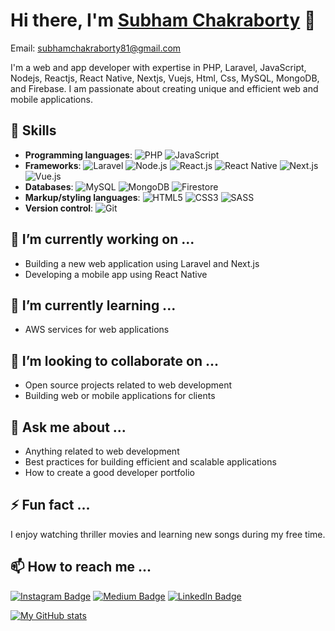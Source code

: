 # Hi there, I'm [Subham Chakraborty](https://subhamchbty.github.io) 👋
Email: [subhamchakraborty81@gmail.com](mailto:subhamchakraborty81@gmail.com)

I'm a web and app developer with expertise in PHP, Laravel, JavaScript, Nodejs, Reactjs, React Native, Nextjs, Vuejs, Html, Css, MySQL, MongoDB, and Firebase. I am passionate about creating unique and efficient web and mobile applications.

## 🚀 Skills

- **Programming languages**: 
  ![PHP](https://img.shields.io/badge/PHP-777BB4.svg?style=for-the-badge&logo=php&logoColor=white)
  ![JavaScript](https://img.shields.io/badge/JavaScript-F7DF1E.svg?style=for-the-badge&logo=javascript&logoColor=black)
- **Frameworks**: 
  ![Laravel](https://img.shields.io/badge/Laravel-FF2D20.svg?style=for-the-badge&logo=laravel&logoColor=white)
  ![Node.js](https://img.shields.io/badge/Node.js-43853D.svg?style=for-the-badge&logo=node.js&logoColor=white)
  ![React.js](https://img.shields.io/badge/React-61DAFB.svg?style=for-the-badge&logo=react&logoColor=black)
  ![React Native](https://img.shields.io/badge/React_Native-61DAFB.svg?style=for-the-badge&logo=react&logoColor=black)
  ![Next.js](https://img.shields.io/badge/Next.js-000000.svg?style=for-the-badge&logo=next.js&logoColor=white)
  ![Vue.js](https://img.shields.io/badge/Vue.js-4FC08D.svg?style=for-the-badge&logo=vue.js&logoColor=white)
- **Databases**: 
  ![MySQL](https://img.shields.io/badge/MySQL-4479A1.svg?style=for-the-badge&logo=mysql&logoColor=white)
  ![MongoDB](https://img.shields.io/badge/MongoDB-47A248.svg?style=for-the-badge&logo=mongodb&logoColor=white)
  ![Firestore](https://img.shields.io/badge/Firestore-FFCA28.svg?style=for-the-badge&logo=firebase&logoColor=black)
- **Markup/styling languages**: 
  ![HTML5](https://img.shields.io/badge/HTML5-E34F26.svg?style=for-the-badge&logo=html5&logoColor=white)
  ![CSS3](https://img.shields.io/badge/CSS3-1572B6.svg?style=for-the-badge&logo=css3&logoColor=white)
  ![SASS](https://img.shields.io/badge/SASS-CC6699.svg?style=for-the-badge&logo=sass&logoColor=white)
- **Version control**: 
  ![Git](https://img.shields.io/badge/Git-F05032.svg?style=for-the-badge&logo=git&logoColor=white)

## 🔭 I’m currently working on ...

- Building a new web application using Laravel and Next.js
- Developing a mobile app using React Native

## 🌱 I’m currently learning ...

- AWS services for web applications

## 👯 I’m looking to collaborate on ...

- Open source projects related to web development
- Building web or mobile applications for clients

## 💬 Ask me about ...

- Anything related to web development
- Best practices for building efficient and scalable applications
- How to create a good developer portfolio

## ⚡ Fun fact ...

I enjoy watching thriller movies and learning new songs during my free time.

## 📫 How to reach me ...

[![Instagram Badge](https://img.shields.io/badge/-instagram-%23E4405F?style=flat-square&logo=instagram&logoColor=white&link=https://www.instagram.com/subhamcby/)](https://www.instagram.com/your_username/)
[![Medium Badge](https://img.shields.io/badge/-medium-%2312100E?style=flat-square&logo=medium&logoColor=white&link=https://medium.com/@subhamchbt)](https://medium.com/@your_username)
[![LinkedIn Badge](https://img.shields.io/badge/-linkedin-%230077B5?style=flat-square&logo=linkedin&logoColor=white&link=https://www.linkedin.com/in/subham-chakraborty-sc/)](https://www.linkedin.com/in/your_username/)

[![My GitHub stats](https://github-readme-stats.vercel.app/api?username=subhamchbty)](https://github.com/anuraghazra/github-readme-stats)
